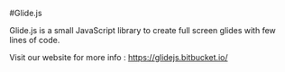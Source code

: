 #Glide.js

Glide.js is a small JavaScript library to create full screen glides with few lines of code.

Visit our website for more info : https://glidejs.bitbucket.io/